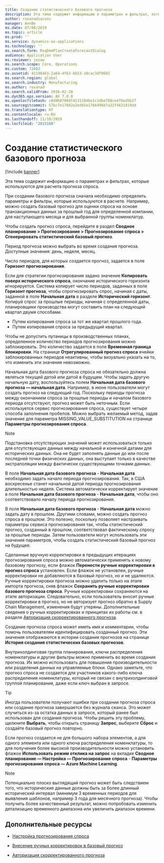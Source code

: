 ```yaml
---
title: Создание статистического базового прогноза
description: Эта тема содержит информацию о параметрах и фильтрах, которые используются для расчета прогноза спроса.
author: roxanadiaconu
manager: AnnBe
ms.date: 07/08/2019
ms.topic: article
ms.prod: ''
ms.service: dynamics-ax-applications
ms.technology: ''
ms.search.form: ReqDemPlanCreateForecastDialog
audience: Application User
ms.reviewer: josaw
ms.search.scope: Core, Operations
ms.custom: 72683
ms.assetid: 42190463-2a64-4f63-b653-10cac3df0692
ms.search.region: global
ms.search.industry: Manufacturing
ms.author: roxanad
ms.search.validFrom: 2016-02-28
ms.dyn365.ops.version: AX 7.0.0
ms.openlocfilehash: c0d9b8708df413118d6e1c1dbe788ce4f6ed5b2f
ms.sourcegitcommit: 57bc7e17682e2edb5e1766496b7a22f4621819dd
ms.translationtype: HT
ms.contentlocale: ru-RU
ms.lasthandoff: 11/18/2019
ms.locfileid: "2815188"
---
```

# <a name="generate-a-statistical-baseline-forecast"></a>Создание статистического базового прогноза

[!include [banner](../includes/banner.md)]

Эта тема содержит информацию о параметрах и фильтрах, которые используются для расчета прогноза спроса. 

При создании базового прогноза сначала необходимо определить параметры и фильтры, которые используются в расчете. Например, можно создать базовый прогноз для оценки спроса на основе транзакционных данных за прошлый год для определенной компании, для наступающего месяца и для выбранной группы номенклатур. 

Чтобы создать прогноз спроса, перейдите в раздел **Сводное планирование &gt; Прогнозирование &gt; Прогнозирование спроса &gt; Сгенерировать статистический базовый прогноз**. 

Период прогноза можно выбрать во время создания прогноза. Доступные значения: день, неделя, месяц. 

Число периодов, для которых создается прогноз, задается в поле **Горизонт прогнозирования**. 

Если для стратегии прогнозирования задано значение **Копировать поверх исторического спроса**, окончание исторического горизонта игнорируется. Система копирует число периодов, заданных в поле **Горизонт прогноза**, чтобы спрогнозировать спрос, начиная с даты, заданной в поле **Начальная дата** в разделе **Исторический горизонт**. Копируй спрос за прошлые периоды, начиная с определенной даты, планировщики производства могут составить план на следующий квартал двумя способами.

-   Путем копирования спроса за тот же квартал прошлого года.
-   Путем копирования спроса за предыдущий квартал.

Чтобы не допустить путаницы в производственных планах, определенное количество периодов прогнозирования можно заблокировать. Это количество задается в поле **Временная граница блокировки**. На странице **Отрегулированный прогноз спроса** ячейки заблокированных периодов неактивны, чтобы визуально указать на то, что изменить эти значения невозможно. 

Начальная дата базового прогноза спроса не обязательно должна являться текущей датой или датой в будущем. Чтобы задать другую начальную дату, воспользуйтесь полем **Начальная дата базового прогноза — начальная дата**. Например, в июне пользователи могут создать прогноз на следующий год. Поскольку периоды прогноза между окончанием спроса за прошлые периоды и началом базового периода отсутствуют, прогноз может быть неточным. Если используется сервис прогнозирования спроса, существует четыре способа заполнения пробелов. Можно выбрать желаемый метод, задав значение для параметра MISSING\_VALUE\_SUBSTITUTION на странице **Параметры прогнозирования спроса**. 

> [!NOTE]
> Подстановка отсутствующих значений может использоваться только для отсутствующих данных между начальной и конечной датами для исторических данных. Она не будет заполнять данные до или после последней точки физических данных, она выступает только в качестве экстраполяции между фактически существующими точками данных. 

В поле **Начальная дата базового прогноза** - **Начальная дата** необходимо задать начало периода прогнозирования. Так, в США воскресенье станет начальной датой периода прогнозирования длительностью неделя. Система автоматически корректирует значение в поле **Начальная дата базового прогноза** - **Начальная дата**, чтобы оно соответствовало началу периода прогнозирования. 

В поле **Начальная дата базового прогноза** - **Начальная дата** можно задать дату в прошлом. Другими словами, можно создать прогноз спроса в прошлом. Это полезно, поскольку позволяет настраивать параметры сервиса прогнозирования так, чтобы статистический прогноз, созданный в прошлом, соответствовал фактическому спросу за прошлые периоды. Затем пользователи могут использовать эти значения параметров, чтобы создать статистический базовый прогноз на будущее. 

Сделанные вручную корректировки в предыдущих итерациях прогнозирования спроса можно автоматически применять к новому базовому прогнозу, если флажок **Перенести ручные корректировки в прогноз спроса** установлен. Если флажок не установлен, ручные корректировки не добавляются в базовый прогноз, но и не удаляются. Ручные корректировки прогноза можно удалить только на этапе импорта прогноза, сняв флажок **Сохранить ручные корректировки базового прогноза спроса**. Ручные корректировки сохраняются на этапе авторизации. Следовательно, если пользователь вносит ручные корректировки в прогноз, но не авторизует прогноз обратно в Supply Chain Management, изменения будут утеряны. Дополнительные сведения о ручных корректировках и принципах их работы см. в разделе [Авторизация скорректированного прогноза](authorize-adjusted-forecast.md). 

Создание прогноза спроса может иметь имя и комментарии, чтобы помочь пользователям идентифицировать созданный прогноз. Эти значения отображаются в истории создания прогнозов на странице **История создания статистических базовых прогнозов**. 

Внутрихолдинговая группа планирования, ключи распределения номенклатуры и другие фильтры можно применить во время создания прогноза. Их можно использовать для повышения производительности или разделения данных на управляемые блоки. Однако заметьте, что прогноз спроса не создается для участников какого-либо ключа распределения номенклатуры, который не связан с внутрихолдинговой группой планирования, даже если ключ выбран в запросе. 

> [!TIP]
> Иногда пользователи получают ошибки при создании прогноза спроса или создание прогноза завершается без журнала сеанса. Это может случиться из-за остатка данных в запросе, который ранее был использован для создания прогноза. Чтобы решить эту проблему, щелкните **Выбрать**, чтобы открыть страницу **Запрос**, выберите **Сброс** и создайте базовый прогноз повторно. 

Если прогноз создается не для большого набора элементов, а для одного элемента или одного ключа распределения номенклатуры, то для получения более высокой производительности можно установить флажок **Использовать режим отклика на запрос** на вкладке **Сводное планирование — Настройка — Прогнозирование спроса** - **Параметры прогнозирования спроса — Azure Machine Learning**.

> [!NOTE]
> Потенциально плоско выглядящий прогноз может быть следствием того, что исторические данные должны быть за более длинный исторический интервал (минимум 3 временных периодов для выявления шаблонов, например 3 года для месячного прогноза). Чтобы получить более качественный результат, можно попробовать изменить детализацию временного диапазона или увеличить диапазон времени.

<a name="additional-resources"></a>Дополнительные ресурсы
--------

- [Настройка прогнозирования спроса](demand-forecasting-setup.md)

- [Внесение ручных корректировок в базовый прогноз](manual-adjustments-baseline-forecast.md)

- [Авторизация скорректированного прогноза](authorize-adjusted-forecast.md)
